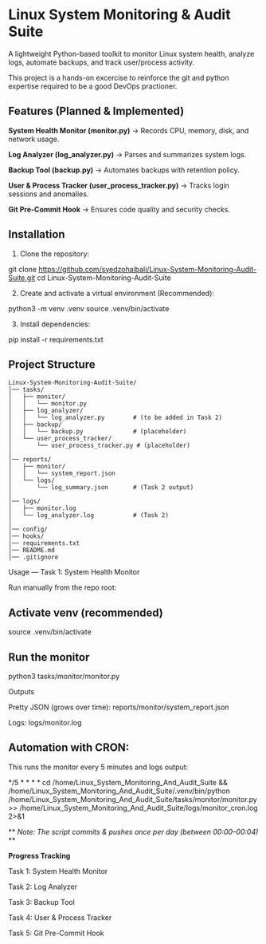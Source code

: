 # Linux System Monitoring & Audit Suite

A lightweight Python-based toolkit to monitor Linux system health, analyze logs, automate backups, and track user/process activity.

This project is a hands-on excercise to reinforce the git and python expertise required to be a good DevOps practioner.

## Features (Planned & Implemented)

**System Health Monitor (monitor.py)** → Records CPU, memory, disk, and network usage.

**Log Analyzer (log_analyzer.py)** → Parses and summarizes system logs.

**Backup Tool (backup.py)** → Automates backups with retention policy.

**User & Process Tracker (user_process_tracker.py)** → Tracks login sessions and anomalies.

 **Git Pre-Commit Hook** → Ensures code quality and security checks.

## Installation

 1) Clone the repository:

git clone https://github.com/syedzohaibali/Linux-System-Monitoring-Audit-Suite.git
cd Linux-System-Monitoring-Audit-Suite


 2) Create and activate a virtual environment (Recommended):

python3 -m venv .venv
source .venv/bin/activate


 3) Install dependencies:

pip install -r requirements.txt

## Project Structure
```
Linux-System-Monitoring-Audit-Suite/
│── tasks/
│   ├── monitor/
│   │   └── monitor.py
│   ├── log_analyzer/
│   │   └── log_analyzer.py        # (to be added in Task 2)
│   ├── backup/
│   │   └── backup.py              # (placeholder)
│   └── user_process_tracker/
│       └── user_process_tracker.py # (placeholder)
│
│── reports/
│   ├── monitor/
│   │   └── system_report.json
│   └── logs/
│       └── log_summary.json       # (Task 2 output)
│
│── logs/
│   ├── monitor.log
│   └── log_analyzer.log           # (Task 2)
│
│── config/
│── hooks/
│── requirements.txt
│── README.md
│── .gitignore
```

Usage — Task 1: System Health Monitor

Run manually from the repo root:

## Activate venv (recommended)
source .venv/bin/activate

## Run the monitor
python3 tasks/monitor/monitor.py

Outputs

 Pretty JSON (grows over time): reports/monitor/system_report.json

 Logs: logs/monitor.log

## Automation with CRON:
 This runs the monitor every 5 minutes and logs output:

*/5 * * * * cd /home/Linux_System_Monitoring_And_Audit_Suite && /home/Linux_System_Monitoring_And_Audit_Suite/.venv/bin/python /home/Linux_System_Monitoring_And_Audit_Suite/tasks/monitor/monitor.py >> /home/Linux_System_Monitoring_And_Audit_Suite/logs/monitor_cron.log 2>&1

** _Note: The script commits & pushes once per day (between 00:00–00:04)_ **


**Progress Tracking**

 Task 1: System Health Monitor

 Task 2: Log Analyzer

 Task 3: Backup Tool

 Task 4: User & Process Tracker

 Task 5: Git Pre-Commit Hook
